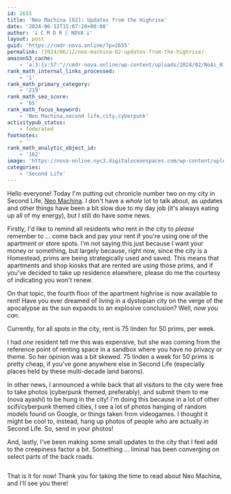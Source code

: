 ```yaml
---
id: 2655
title: 'Neo Machina [02]: Updates from the Highrise'
date: '2024-06-12T15:07:20+00:00'
author: '𐕣 C M D R ░ NOVA 𐕣'
layout: post
guid: 'https://cmdr-nova.online/?p=2655'
permalink: /2024/06/12/neo-machina-02-updates-from-the-highrise/
amazonS3_cache:
    - 'a:3:{s:57:"//cmdr-nova.online/wp-content/uploads/2024/02/NoAi_01.png";a:1:{s:9:"timestamp";i:1721694180;}s:57:"//cmdr-nova.online/wp-content/uploads/2024/06/image-2.png";a:2:{s:2:"id";i:2662;s:11:"source_type";s:13:"media-library";}s:89:"//nova-online.nyc3.digitaloceanspaces.com/wp-content/uploads/2024/06/12150252/image-2.png";a:2:{s:2:"id";i:2662;s:11:"source_type";s:13:"media-library";}}'
rank_math_internal_links_processed:
    - '1'
rank_math_primary_category:
    - '219'
rank_math_seo_score:
    - '65'
rank_math_focus_keyword:
    - 'Neo Machina,second life,city,cyberpunk'
activitypub_status:
    - federated
footnotes:
    - ''
rank_math_analytic_object_id:
    - '162'
image: 'https://nova-online.nyc3.digitaloceanspaces.com/wp-content/uploads/2024/06/12150552/Screenshot-from-2024-06-12-10-59-54.png'
categories:
    - 'Second Life'
---
```


<!-- wp:paragraph -->
<p>Hello everyone! Today I'm putting out chronicle number two on my city in Second Life, <a href="http://maps.secondlife.com/secondlife/Neo%20Machina/87/116/23" target="_blank" rel="noreferrer noopener">Neo Machina</a>. I don't have a <em>whole</em> lot to talk about, as updates and other things have been a bit slow due to my day job (it's always eating up all of my energy), but I still do have some news.</p>
<!-- /wp:paragraph -->

<!-- wp:paragraph -->
<p>Firstly, I'd like to remind all residents who rent in the city to <em>please</em> remember to ... come back and pay your rent if you're using one of the apartment or store spots. I'm not saying this just because I want your money or something, but largely because, right now, since the city is a Homestead, prims are being strategically used and saved. This means that apartments and shop kiosks that are rented are <em>using</em> those prims, and if you've decided to take up residence elsewhere, please do me the courtesy of indicating you won't renew.</p>
<!-- /wp:paragraph -->

<!-- wp:paragraph -->
<p>On that topic, the fourth floor of the apartment highrise is now available to rent! Have you ever dreamed of living in a dystopian city on the verge of the apocalypse as the sun expands to an explosive conclusion? Well, <em>now you can</em>.</p>
<!-- /wp:paragraph -->

<!-- wp:paragraph -->
<p>Currently, for all spots in the city, rent is 75 linden for 50 prims, per week.</p>
<!-- /wp:paragraph -->

<!-- wp:paragraph -->
<p>I had <em>one</em> resident tell me this was expensive, but she was coming from the reference point of renting space in a sandbox where you have no privacy or theme. So her opinion was a bit skewed. 75 linden a week for 50 prims is pretty cheap, if you've gone anywhere else in Second Life (especially places held by these multi-decade land barons).</p>
<!-- /wp:paragraph -->

<!-- wp:paragraph -->
<p>In other news, I announced a while back that all visitors to the city were free to take photos (cyberpunk themed, preferably), and submit them to me (nova ayashi) to be hung in the city! I'm doing this because in a lot of other scifi/cyberpunk themed cities, I see a lot of photos hanging of random models found on Google, or things taken from videogames. I thought it might be cool to, instead, hang up photos of people who are actually <em>in</em> Second Life. So, send in your photos!</p>
<!-- /wp:paragraph -->

<!-- wp:paragraph -->
<p>And, lastly, I've been making some small updates to the city that I feel add to the creepiness factor a bit. Something ... liminal has been converging on select parts of the back roads.</p>
<!-- /wp:paragraph -->

<!-- wp:image {"id":2662,"sizeSlug":"full","linkDestination":"none","align":"center"} -->
<figure class="wp-block-image aligncenter size-full"><img src="https://cmdr-nova.online/wp-content/uploads/2024/06/image-2.png" alt="" class="wp-image-2662"/></figure>
<!-- /wp:image -->

<!-- wp:paragraph -->
<p>That is it for now! Thank you for taking the time to read about Neo Machina, and I'll see you there!</p>
<!-- /wp:paragraph -->